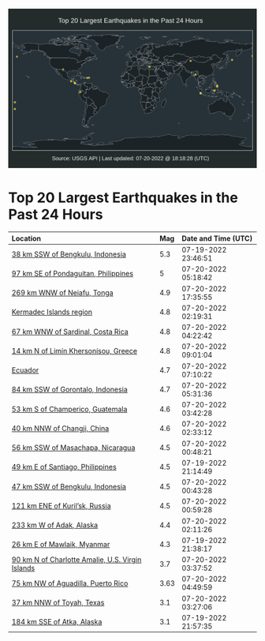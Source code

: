 ![Map](./map.png)

# Top 20 Largest Earthquakes in the Past 24 Hours

| Location | Mag | Date and Time (UTC) |
|:---|:---|:---|
| [38 km SSW of Bengkulu, Indonesia](https://earthquake.usgs.gov/earthquakes/eventpage/us7000hrxy) | 5.3 | 07-19-2022 23:46:51 |
| [97 km SE of Pondaguitan, Philippines](https://earthquake.usgs.gov/earthquakes/eventpage/us7000hs1f) | 5 | 07-20-2022 05:18:42 |
| [269 km WNW of Neiafu, Tonga](https://earthquake.usgs.gov/earthquakes/eventpage/us7000hs61) | 4.9 | 07-20-2022 17:35:55 |
| [Kermadec Islands region](https://earthquake.usgs.gov/earthquakes/eventpage/us7000hs0g) | 4.8 | 07-20-2022 02:19:31 |
| [67 km WNW of Sardinal, Costa Rica](https://earthquake.usgs.gov/earthquakes/eventpage/us7000hs10) | 4.8 | 07-20-2022 04:22:42 |
| [14 km N of Limín Khersonísou, Greece](https://earthquake.usgs.gov/earthquakes/eventpage/us7000hs2d) | 4.8 | 07-20-2022 09:01:04 |
| [Ecuador](https://earthquake.usgs.gov/earthquakes/eventpage/us7000hs1v) | 4.7 | 07-20-2022 07:10:22 |
| [84 km SSW of Gorontalo, Indonesia](https://earthquake.usgs.gov/earthquakes/eventpage/us7000hs1j) | 4.7 | 07-20-2022 05:31:36 |
| [53 km S of Champerico, Guatemala](https://earthquake.usgs.gov/earthquakes/eventpage/us7000hs0v) | 4.6 | 07-20-2022 03:42:28 |
| [40 km NNW of Changji, China](https://earthquake.usgs.gov/earthquakes/eventpage/us7000hs0a) | 4.6 | 07-20-2022 02:33:12 |
| [56 km SSW of Masachapa, Nicaragua](https://earthquake.usgs.gov/earthquakes/eventpage/us7000hrz7) | 4.5 | 07-20-2022 00:48:21 |
| [49 km E of Santiago, Philippines](https://earthquake.usgs.gov/earthquakes/eventpage/us7000hrwx) | 4.5 | 07-19-2022 21:14:49 |
| [47 km SSW of Bengkulu, Indonesia](https://earthquake.usgs.gov/earthquakes/eventpage/us7000hrz6) | 4.5 | 07-20-2022 00:43:28 |
| [121 km ENE of Kuril’sk, Russia](https://earthquake.usgs.gov/earthquakes/eventpage/us7000hrzt) | 4.5 | 07-20-2022 00:59:28 |
| [233 km W of Adak, Alaska](https://earthquake.usgs.gov/earthquakes/eventpage/us7000hs05) | 4.4 | 07-20-2022 02:11:26 |
| [26 km E of Mawlaik, Myanmar](https://earthquake.usgs.gov/earthquakes/eventpage/us7000hrx3) | 4.3 | 07-19-2022 21:38:17 |
| [90 km N of Charlotte Amalie, U.S. Virgin Islands](https://earthquake.usgs.gov/earthquakes/eventpage/pr2022201000) | 3.7 | 07-20-2022 03:37:52 |
| [75 km NW of Aguadilla, Puerto Rico](https://earthquake.usgs.gov/earthquakes/eventpage/pr2022201001) | 3.63 | 07-20-2022 04:49:59 |
| [37 km NNW of Toyah, Texas](https://earthquake.usgs.gov/earthquakes/eventpage/tx2022obrm) | 3.1 | 07-20-2022 03:27:06 |
| [184 km SSE of Atka, Alaska](https://earthquake.usgs.gov/earthquakes/eventpage/us7000hrxn) | 3.1 | 07-19-2022 21:57:35 |
